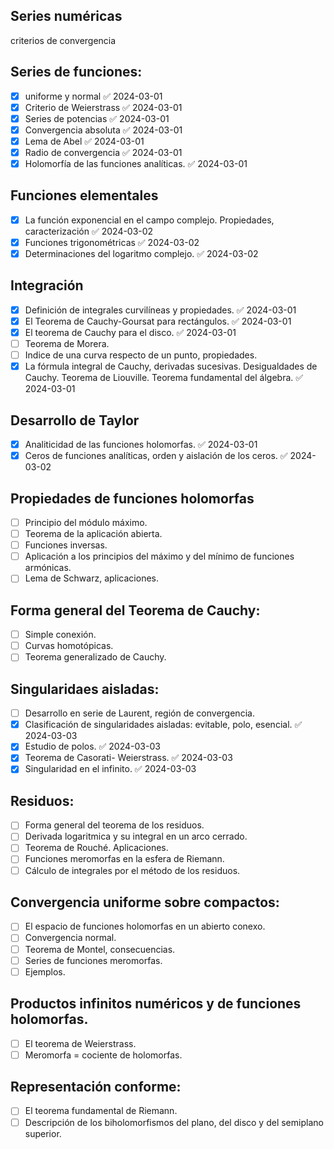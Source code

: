 ## Series numéricas

criterios de convergencia
## Series de funciones:

- [x] uniforme y normal ✅ 2024-03-01
- [x] Criterio de Weierstrass ✅ 2024-03-01
- [x] Series de potencias ✅ 2024-03-01
- [x] Convergencia absoluta ✅ 2024-03-01
- [x] Lema de Abel ✅ 2024-03-01
- [x] Radio de convergencia ✅ 2024-03-01
- [x] Holomorfía de las funciones analíticas. ✅ 2024-03-01

## Funciones elementales
  
- [x] La función exponencial en el campo complejo. Propiedades, caracterización ✅ 2024-03-02
- [x] Funciones trigonométricas ✅ 2024-03-02
- [x] Determinaciones del logaritmo complejo. ✅ 2024-03-02

## Integración

- [x] Definición de integrales curvilíneas y propiedades. ✅ 2024-03-01
- [x] El Teorema de Cauchy-Goursat para rectángulos. ✅ 2024-03-01
- [x] El teorema de Cauchy para el disco. ✅ 2024-03-01
- [ ] Teorema de Morera.
- [ ] Indice de una curva respecto de un punto, propiedades.
- [x] La fórmula integral de Cauchy, derivadas sucesivas. Desigualdades de Cauchy. Teorema de Liouville. Teorema fundamental del álgebra. ✅ 2024-03-01
## Desarrollo de Taylor

- [x] Analiticidad de las funciones holomorfas. ✅ 2024-03-01
- [x] Ceros de funciones analíticas, orden y aislación de los ceros. ✅ 2024-03-02

## Propiedades de funciones holomorfas

- [ ] Principio del módulo máximo.
- [ ] Teorema de la aplicación abierta.
- [ ] Funciones inversas.
- [ ] Aplicación a los principios del máximo y del mínimo de funciones armónicas.
- [ ] Lema de Schwarz, aplicaciones.  
  
## Forma general del Teorema de Cauchy:

- [ ] Simple conexión.
- [ ] Curvas homotópicas.
- [ ] Teorema generalizado de Cauchy.  
  
## Singularidaes aisladas:

- [ ] Desarrollo en serie de Laurent, región de convergencia.
- [x] Clasificación de singularidades aisladas: evitable, polo, esencial. ✅ 2024-03-03
- [x] Estudio de polos. ✅ 2024-03-03
- [x] Teorema de Casorati- Weierstrass. ✅ 2024-03-03
- [x] Singularidad en el infinito. ✅ 2024-03-03
  
## Residuos:

- [ ] Forma general del teorema de los residuos.
- [ ] Derivada logaritmica y su integral en un arco cerrado.
- [ ] Teorema de Rouché. Aplicaciones.
- [ ] Funciones meromorfas en la esfera de Riemann.
- [ ] Cálculo de integrales por el método de los residuos.

## Convergencia uniforme sobre compactos:

- [ ] El espacio de funciones holomorfas en un abierto conexo.
- [ ] Convergencia normal.
- [ ] Teorema de Montel, consecuencias.
- [ ] Series de funciones meromorfas.
- [ ] Ejemplos.  
  
## Productos infinitos numéricos y de funciones holomorfas.

- [ ] El teorema de Weierstrass.
- [ ] Meromorfa = cociente de holomorfas.
  
## Representación conforme:

- [ ] El teorema fundamental de Riemann.
- [ ] Descripción de los biholomorfismos del plano, del disco y del semiplano superior.
